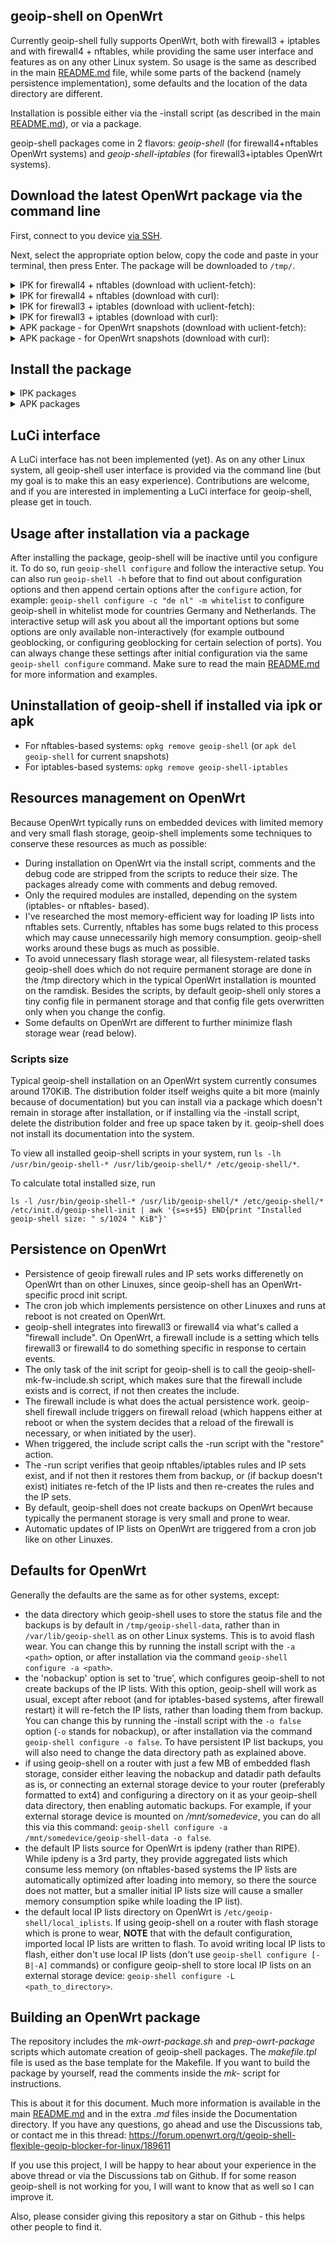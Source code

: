 ## geoip-shell on OpenWrt

Currently geoip-shell fully supports OpenWrt, both with firewall3 + iptables and with firewall4 + nftables, while providing the same user interface and features as on any other Linux system. So usage is the same as described in the main [README.md](/README.md) file, while some parts of the backend (namely persistence implementation), some defaults and the location of the data directory are different.

Installation is possible either via the -install script (as described in the main [README.md](/README.md)), or via a package. 

geoip-shell packages come in 2 flavors: _geoip-shell_ (for firewall4+nftables OpenWrt systems) and _geoip-shell-iptables_ (for firewall3+iptables OpenWrt systems).

## Download the latest OpenWrt package via the command line
First, connect to you device [via SSH](https://openwrt.org/docs/guide-quick-start/sshadministration).

Next, select the appropriate option below, copy the code and paste in your terminal, then press Enter. The package will be downloaded to `/tmp/`.

<details><summary>IPK for firewall4 + nftables (download with uclient-fetch):</summary>

```
link="$(uclient-fetch https://api.github.com/repos/friendly-bits/geoip-shell/releases -O - | sed 's/\\r//g;s/\\n/\n/g' | grep -m1 -oE 'https://github.com/friendly-bits/geoip-shell/releases/download/v[0-9.]+/geoip-shell_[0-9.]+-r[0-9]+\.ipk')"; \
filename="${link##*/}"; \
if [ -n "$filename" ] && cd /tmp/ && uclient-fetch -O "$filename" "$link"; then echo "File saved as '$filename'."; else echo "Fetch failed. Please download geoip-shell manually."; fi
```
</details>

<details><summary>IPK for firewall4 + nftables (download with curl):</summary>

```
cd /tmp/ && curl -LO "$(curl -s https://api.github.com/repos/friendly-bits/geoip-shell/releases | grep -m1 -oE 'https://github.com/friendly-bits/geoip-shell/releases/download/v[0-9.]+/geoip-shell_[0-9.]+-r[0-9]+\.ipk')"
```
</details>

<details><summary>IPK for firewall3 + iptables (download with uclient-fetch):</summary>

```
link="$(uclient-fetch https://api.github.com/repos/friendly-bits/geoip-shell/releases -O - | sed 's/\\r//g;s/\\n/\n/g' | grep -m1 -oE 'https://github.com/friendly-bits/geoip-shell/releases/download/v[0-9.]+/geoip-shell-iptables_[0-9.]+-r[0-9]+\.ipk')"; \
filename="${link##*/}"; \
if [ -n "$filename" ] && cd /tmp/ && uclient-fetch -O "$filename" "$link"; then echo "File saved as '$filename'."; else echo "Fetch failed. Please download geoip-shell manually."; fi
```
</details>

<details><summary>IPK for firewall3 + iptables (download with curl):</summary>

```
cd /tmp/ && curl -LO "$(curl -s https://api.github.com/repos/friendly-bits/geoip-shell/releases | grep -m1 -oE 'https://github.com/friendly-bits/geoip-shell/releases/download/v[0-9.]+/geoip-shell-iptables_[0-9.]+-r[0-9]+\.ipk')"
```
</details>

<details><summary>APK package - for OpenWrt snapshots (download with uclient-fetch):</summary>

```
link="$(uclient-fetch https://api.github.com/repos/friendly-bits/geoip-shell/releases -O - | sed 's/\\r//g;s/\\n/\n/g' | grep -m1 -oE 'https://github.com/friendly-bits/geoip-shell/releases/download/v[0-9.]+/geoip-shell_[0-9.]+-r[0-9]+\.apk')"; \
filename="${link##*/}"; \
if [ -n "$filename" ] && cd /tmp/ && uclient-fetch -O "$filename" "$link"; then echo "File saved as '$filename'."; else echo "Fetch failed. Please download geoip-shell manually."; fi
```

</details>

<details><summary>APK package - for OpenWrt snapshots (download with curl):</summary>

```
cd /tmp/ && curl -LO "$(curl -s https://api.github.com/repos/friendly-bits/geoip-shell/releases | grep -m1 -oE 'https://github.com/friendly-bits/geoip-shell/releases/download/v[0-9.]+/geoip-shell_[0-9.]+-r[0-9]+\.apk')"
```
</details>

## Install the package
<details><summary>IPK packages</summary>

```
opkg install <file_name>
```
</details>

<details><summary>APK packages</summary>

```
apk --allow-untrusted add <file_name>
```
The `allow-untrusted` option is required because this package doesn't come from the official OpenWrt repository.
</details>

## LuCi interface
A LuCi interface has not been implemented (yet). As on any other Linux system, all geoip-shell user interface is provided via the command line (but my goal is to make this an easy experience). Contributions are welcome, and if you are interested in implementing a LuCi interface for geoip-shell, please get in touch.

## Usage after installation via a package
After installing the package, geoip-shell will be inactive until you configure it. To do so, run `geoip-shell configure` and follow the interactive setup. You can also run `geoip-shell -h` before that to find out about configuration options and then append certain options after the `configure` action, for example: `geoip-shell configure -c "de nl" -m whitelist` to configure geoip-shell in whitelist mode for countries Germany and Netherlands. The interactive setup will ask you about all the important options but some options are only available non-interactively (for example outbound geoblocking, or configuring geoblocking for certain selection of ports). You can always change these settings after initial configuration via the same `geoip-shell configure` command. Make sure to read the main [README.md](/README.md) for more information and examples.

## Uninstallation of geoip-shell if installed via ipk or apk
- For nftables-based systems: `opkg remove geoip-shell` (or `apk del geoip-shell` for current snapshots)
- For iptables-based systems: `opkg remove geoip-shell-iptables`

## Resources management on OpenWrt
Because OpenWrt typically runs on embedded devices with limited memory and very small flash storage, geoip-shell implements some techniques to conserve these resources as much as possible:
- During installation on OpenWrt via the install script, comments and the debug code are stripped from the scripts to reduce their size. The packages already come with comments and debug removed.
- Only the required modules are installed, depending on the system (iptables- or nftables- based).
- I've researched the most memory-efficient way for loading IP lists into nftables sets. Currently, nftables has some bugs related to this process which may cause unnecessarily high memory consumption. geoip-shell works around these bugs as much as possible.
- To avoid unnecessary flash storage wear, all filesystem-related tasks geoip-shell does which do not require permanent storage are done in the /tmp directory which in the typical OpenWrt installation is mounted on the ramdisk. Besides the scripts, by default geoip-shell only stores a tiny config file in permanent storage and that config file gets overwritten only when you change the config.
- Some defaults on OpenWrt are different to further minimize flash storage wear (read below).

### Scripts size
Typical geoip-shell installation on an OpenWrt system currently consumes around 170KiB. The distribution folder itself weighs quite a bit more (mainly because of documentation) but you can install via a package which doesn't remain in storage after installation, or if installing via the -install script, delete the distribution folder and free up space taken by it. geoip-shell does not install its documentation into the system.

To view all installed geoip-shell scripts in your system, run `ls -lh /usr/bin/geoip-shell-* /usr/lib/geoip-shell/* /etc/geoip-shell/*`.

To calculate total installed size, run

```
ls -l /usr/bin/geoip-shell-* /usr/lib/geoip-shell/* /etc/geoip-shell/* /etc/init.d/geoip-shell-init | awk '{s=s+$5} END{print "Installed geoip-shell size: " s/1024 " KiB"}'
```

## Persistence on OpenWrt
- Persistence of geoip firewall rules and IP sets works differenetly on OpenWrt than on other Linuxes, since geoip-shell has an OpenWrt-specific procd init script.
- The cron job which implements persistence on other Linuxes and runs at reboot is not created on OpenWrt.
- geoip-shell integrates into firewall3 or firewall4 via what's called a "firewall include". On OpenWrt, a firewall include is a setting which tells firewall3 or firewall4 to do something specific in response to certain events.
- The only task of the init script for geoip-shell is to call the geoip-shell-mk-fw-include.sh script, which makes sure that the firewall include exists and is correct, if not then creates the include.
- The firewall include is what does the actual persistence work. geoip-shell firewall include triggers on firewall reload (which happens either at reboot or when the system decides that a reload of the firewall is necessary, or when initiated by the user).
- When triggered, the include script calls the -run script with the "restore" action.
- The -run script verifies that geoip nftables/iptables rules and IP sets exist, and if not then it restores them from backup, or (if backup doesn't exist) initiates re-fetch of the IP lists and then re-creates the rules and the IP sets.
- By default, geoip-shell does not create backups on OpenWrt because typically the permanent storage is very small and prone to wear.
- Automatic updates of IP lists on OpenWrt are triggered from a cron job like on other Linuxes.

## Defaults for OpenWrt
Generally the defaults are the same as for other systems, except:
- the data directory which geoip-shell uses to store the status file and the backups is by default in `/tmp/geoip-shell-data`, rather than in `/var/lib/geoip-shell` as on other Linux systems. This is to avoid flash wear. You can change this by running the install script with the `-a <path>` option, or after installation via the command `geoip-shell configure -a <path>`.
- the 'nobackup' option is set to 'true', which configures geoip-shell to not create backups of the IP lists. With this option, geoip-shell will work as usual, except after reboot (and for iptables-based systems, after firewall restart) it will re-fetch the IP lists, rather than loading them from backup. You can change this by running the -install script with the `-o false` option (`-o` stands for nobackup), or after installation via the command `geoip-shell configure -o false`. To have persistent IP list backups, you will also need to change the data directory path as explained above.
- if using geoip-shell on a router with just a few MB of embedded flash storage, consider either leaving the nobackup and datadir path defaults as is, or connecting an external storage device to your router (preferably formatted to ext4) and configuring a directory on it as your geoip-shell data directory, then enabling automatic backups. For example, if your external storage device is mounted on _/mnt/somedevice_, you can do all this via this command: `geoip-shell configure -a /mnt/somedevice/geoip-shell-data -o false`.
- the default IP lists source for OpenWrt is ipdeny (rather than RIPE). While ipdeny is a 3rd party, they provide aggregated lists which consume less memory (on nftables-based systems the IP lists are automatically optimized after loading into memory, so there the source does not matter, but a smaller initial IP lists size will cause a smaller memory consumption spike while loading the IP list).
- the default local IP lists directory on OpenWrt is `/etc/geoip-shell/local_iplists`. If using geoip-shell on a router with flash storage which is prone to wear, **NOTE** that with the default configuration, imported local IP lists are written to flash. To avoid writing local IP lists to flash, either don't use local IP lists (don't use `geoip-shell configure [-B|-A]` commands) or configure geoip-shell to store local IP lists on an external storage device: `geoip-shell configure -L <path_to_directory>`.

## Building an OpenWrt package
The repository includes the _mk-owrt-package.sh_ and _prep-owrt-package_ scripts which automate creation of geoip-shell packages. The _makefile.tpl_ file is used as the base template for the Makefile. If you want to build the package by yourself, read the comments inside the _mk-_ script for instructions.

This is about it for this document. Much more information is available in the main [README.md](/README.md) and in the extra _.md_ files inside the Documentation directory. If you have any questions, go ahead and use the Discussions tab, or contact me in this thread:
https://forum.openwrt.org/t/geoip-shell-flexible-geoip-blocker-for-linux/189611

If you use this project, I will be happy to hear about your experience in the above thread or via the Discussions tab on Github. If for some reason geoip-shell is not working for you, I will want to know that as well so I can improve it.

Also, please consider giving this repository a star on Github - this helps other people to find it.
